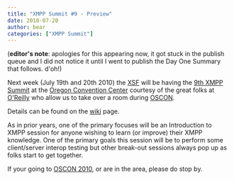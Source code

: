 ```yaml
---
title: "XMPP Summit #9 - Preview"
date: 2010-07-20
author: bear
categories: ["XMPP Summit"]
---
```


(**editor's note**: apologies for this appearing now, it got stuck in the publish queue and I did not notice it until I went to publish the Day One Summary that follows. d'oh!)

Next week (July 19th and 20th 2010) the [XSF](https://xmpp.org) will be having the [9th XMPP Summit](http://wiki.xmpp.org/web/XMPP_Summit#9) at the [Oregon Convention Center](http://www.oregoncc.org/) courtesy of the great folks at [O'Reilly](http://oreilly.com) who allow us to take over a room during [OSCON](http://www.oscon.com/oscon2010).

Details can be found on the [wiki](http://wiki.xmpp.org/web/XMPP_Summit#9) page.

As in prior years, one of the primary focuses will be an Introduction to XMPP session for anyone wishing to learn (or improve) their XMPP knowledge. One of the primary goals this session will be to perform some client/server interop testing but other break-out sessions always pop up as folks start to get together.

If your going to [OSCON 2010](http://www.oscon.com/oscon2010), or are in the area, please do stop by.
